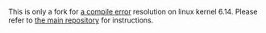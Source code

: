 This is only a fork for [a compile error](https://github.com/leifliddy/macbook12-audio-driver/issues/41) resolution on linux kernel 6.14.
Please refer to [the main repository](https://github.com/leifliddy/macbook12-audio-driver) for instructions.
